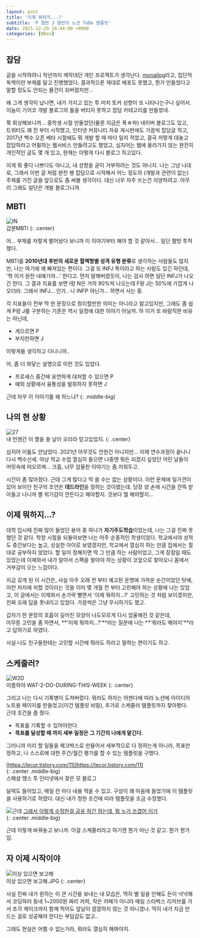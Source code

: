 ```yaml
---
layout: post
title: '이제 뭐하지...?'
subtitle: 'P 절반 J 절반의 노션 ToDo 템플릿'
date: 2021-12-29 16:44:00 +0900
categories: [NDev]
---
```


## 잡담

글을 시작하려니 작년까지 깨작대던 개인 프로젝트가 생각난다. [monallog](https://github.com/anteater333/monallog)라고, 집단적 독백이란 부제를 달고 진행했었다. 결과적으론 제대로 배포도 못했고, 뭔가 만들었다고 말할 정도도 안되는 물건이 되버렸지만...

왜 그게 생각이 났나면, 내가 가지고 있는 투 머치 토커 성향이 또 나타나는구나 싶어서. 이놈이 기어코 개발 블로그의 틀을 버티지 못하고 잡담 카테고리를 만들었네.

쭉 회상해보니까... 중학생 시절 만들었던(물론 지금은 폭☆파) 네이버 블로그도 있고, 트위터도 꽤 전 부터 시작했고, 인터넷 커뮤니티 자유 게시판에도 가끔씩 잡담글 적고, 2017년 백수 오픈 베타 시절에도 뭐 개발 할 때 마다 일지 적었고, 결국 저렇게 대놓고 잡담하라고 어필하는 웹서비스 만들려고도 했었고, 심지어는 웹에 올라가지 않는 완전히 개인적인 글도 몇 개 있고, 현재는 이렇게 다시 블로그 하고있다.

이게 뭐 좋다 나쁘다도 아니고, 내 성향을 굳이 거부하려는 것도 아니지. 나는 그냥 나대로, 그래서 이번 글 처럼 완전 쌩 잡담으로 시작해서 어느 정도의 (개발과 관련이 없는) 주제를 가진 글을 앞으로도 좀 써볼 생각이다. 대신 너무 자주 쓰는건 지양하려고. 아무리 그래도 일단은 개발 블로그니까.

## MBTI
![IN](https://i.postimg.cc/Qtfq2P7C/mbti.jpg)  
갑분MBTI
{: .center}

어... 부제를 저렇게 뱉어놨다 보니까 이 이야기부터 해야 할 것 같아서... 일단 짤방 투척했다.

MBTI를 **2010년대 후반의 새로운 혈액형별 성격 유형 분류**로 생각하는 사람들도 많지만, 나는 여기에 꽤 빠져있는 편이다. 그걸 또 INFJ 특이라고 하는 사람도 있긴 하던데, '헉 이거 완전 내얘기야...' 한다고. 먼저 말해버렸듯이, 나는 검사 하면 일단 INFJ가 나오긴 한다. 그 결과 지표를 보면 I랑 N은 거의 90%씩 나오는데 F랑 J는 50%에 가깝게 나오더라. 그래서 INFJ... 인가.. 나 INFP 아닌가... 하면서 사는 중.

각 지표들이 전부 딱 한 문장으로 정리할만한 의미는 아니라고 알고있지만, 그래도 좀 쉽게 P랑 J를 구분하는 기준은 역시 일정에 대한 이야기 아닐까. 하 이거 또 바람직한 비유는 아닌데,
- 게으르면 P
- 부지런하면 J

이렇게들 생각하고 다니니까..

아, 좀 더 와닿는 설명으로 이런 것도 있었다.
- 프로세스 중간에 유연하게 대처할 수 있으면 P
- 예외 상황에서 융통성을 발휘하지 못하면 J

근데 자꾸 이 이야기를 왜 하느냐?
{: .middle-big}

## 나의 현 상황
![27](https://i.postimg.cc/0NK6JT3g/27.jpg)  
내 언젠간 이 짤을 쓸 날이 오리라 믿고있었지.
{: .center}

심지어 이틀도 안남았다. 2021년 아무것도 안한건 아니지만... 이제 연수과정이 끝나니 다시 백수신세. 마냥 학교 수업 열심히 들으면 나중엔 뭐든 되겠지 싶었던 어린 날들이 머릿속에 떠오르며... 크흠, 너무 암울한 이야기는 좀 치워두고.  

시간이 좀 많아졌다. 근데 그게 많다고 막 쓸 수는 없는 상황이다. 이런 문제에 일가견이 있어 보이던 친구의 조언은 **데드라인**을 정하는 것이랬는데. 당장 양 손에 시간을 잔뜩 받아들고 나니까 별 위기감이 안든다고 해야할지. 것보다 뭘 해야할지...

## 이제 뭐하지...?
대학 입시때 진짜 많이 들었던 용어 중 하나가 **자기주도학습**이었는데, 나는 그걸 진짜 못했던 것 같다. 학창 시절을 되돌아보면 나는 아주 순종적인 학생이었다. 학교에서야 성적도 중간보다는 높고, 성실한 아이로 보였겠지만, 학교에서 열심히 하는 만큼 집에서는 절대로 공부하지 않았다. 할 일이 정해지면 딱 그 만큼 하는 사람이었고, 그게 장점일 때도 있었는데 이제와서 내가 알아서 스펙을 쌓아야 하는 상황이 코앞으로 찾아오니 몸에서 거부감이 오는 느낌이다.

지금 갖게 된 이 시간은, 사실 아주 오래 전 부터 예고된 운명에 가까운 순간이었던 탓에, 이런 처지에 처할 것이라는 것을 이미 몇 개월 전 부터 고민해야 하는 상황에 나는 있었고, 이 글에서는 이제와서 손가락 빨면서 '이제 뭐하지...?' 고민하는 것 처럼 보이겠지만, 진짜 오래 답을 못내리고 있었다. 가끔씩은 그냥 무시하기도 했고.

갑자기 한 문장의 호흡이 길어진 모양이 나도모르게 다시 암울해진 것 같은데,  
아무튼 고민을 좀 하면서, **'이제 뭐하지...?'**라는 질문에 나는 **'뭐라도 해야지'**라고 답하기로 하였다.

사실 나도 친구들한테는 고민할 시간에 뭐라도 하라고 말하는 편이기도 하고.

## 스케줄러?  
![W2D](https://i.postimg.cc/KvFLdBrg/w2d.png)  
이름하야 WAT-2-DO-DURING-THIS-WEEK
{: .center}

그리고 나는 다시 기록병이 도져버렸다. 뭐라도 하자는 어젠다에 따라 노션에 아이디어 노트용 페이지를 만들었고(이건 템플릿 비밀), 추가로 스케줄러 템플릿까지 찾아봤다. 근데 조건을 좀 줬다.

- 목표를 기록할 수 있어야한다.
- **목표를 달성할 때 까지 세부 일정은 그 기간의 나에게 맡긴다.**

그러니까 미리 할 일들을 체크박스로 만들어서 세부적으로 다 정하는게 아니라, 목표만 정하고, 나 스스로에 대한 주간/월간 평가를 할 수 있는 템플릿을 구했다.

[https://lecor.tistory.com/11](https://lecor.tistory.com/11)  
{: .center .middle-big}  
스페셜 땡스 투 인터넷에서 찾은 모 블로그

달력도 들어있고, 매일 칸 마다 내용 적을 수 있고. 구성이 꽤 마음에 들었기에 이 템플릿을 사용하기로 하였다. 대신 내가 정한 조건에 따라 템플릿을 조금 수정했다.  

![근데](https://i.postimg.cc/447kr2Qm/image.jpg)
[그래서 이렇게 수정한걸 공유 하긴 하는데, 뭐 누가 쓰겠어 이거](https://www.notion.so/February-742e6f64acc44e8c8e4650fd16f016a1)  
{: .center .middle-big}

근데 이렇게 바꿔놓고 보니까. 이걸 스케줄러라고 하기엔 뭔가 아닌 것 같고. 뭔가 뭔가임.

## 자 이제 시작이야
![이상 있으면 보고해](https://i.postimg.cc/RCpszwTh/image.png)  
이상 있으면 보고해.JPG
{: .center}  

사실 진짜 내가 원하는 이 큰 시간을 보내는 내 모습은, 딱히 별 일을 안해도 돈이 넉넉해서 코딩하러 동네 1~2000원 짜리 커피, 작은 카페가 아니라 매일 스타벅스 리저브를 가서 조각 케이크까지 함께 먹어도 앞날이 깜깜하지 않는 것 아니겠나. 딱히 내가 지금 만드는 걸로 성공해야 한다는 부담감도 없고..  

그래도 현실은 어쩔 수 없는거라, 뭐라도 열심히 해봐야지.